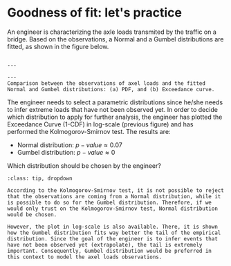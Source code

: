 
# Goodness of fit: let's practice

An engineer is characterizing the axle loads transmited by the traffic on a bridge. Based on the observations, a Normal and a Gumbel distributions are fitted, as shown in the figure below. 

```{figure} /probability/figures/GOF_ex.png

---

---
Comparison between the observations of axel loads and the fitted Normal and Gumbel distributions: (a) PDF, and (b) Exceedance curve.
```

The engineer needs to select a parametric distributions since he/she needs to infer extreme loads that have not been observed yet. In order to decide which distribution to apply for further analysis, the engineer has plotted the Exceedance Curve (1-CDF) in log-scale (previous figure) and has performed the Kolmogorov-Smirnov test. The results are:

- Normal distribution: $p-value \approx 0.07$
- Gumbel distribution: $p-value \approx 0$

Which distribution should be chosen by the engineer?

```{admonition} Answer
:class: tip, dropdown

According to the Kolmogorov-Smirnov test, it is not possible to reject that the observations are coming from a Normal distribution, while it is possible to do so for the Gumbel distribution. Therefore, if we would only trust on the Kolmogorov-Smirnov test, Normal distribution would be chosen.

However, the plot in log-scale is also available. There, it is shown how the Gumbel distribution fits way better the tail of the empirical distribution. Since the goal of the engineer is to infer events that have not been observed yet (extrapolate), the tail is extremely important. Consequently, Gumbel distribution would be preferred in this context to model the axel loads observations.

```
